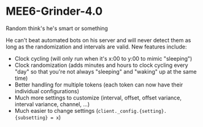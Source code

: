 # MEE6-Grinder-4.0
Random think's he's smart or something

He can't beat automated bots on his server and will never detect them as long as the randomization and intervals are valid.
New features include:
- Clock cycling (will only run when it's x:00 to y:00 to mimic "sleeping")
- Clock randomization (adds minutes and hours to clock cycling every "day" so that you're not always "sleeping" and "waking" up at the same time)
- Better handling for multiple tokens (each token can now have their individual configurations)
- Much more settings to customize (interval, offset, offset variance, interval variance, channel, ...)
- Much easier to change settings (`client._config.{setting}.{subsetting} = x`)
